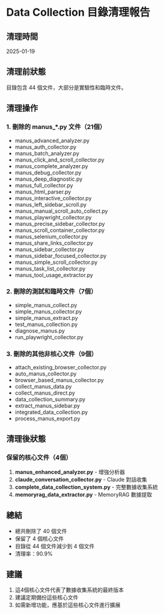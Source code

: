 # Data Collection 目錄清理報告

## 清理時間
2025-01-19

## 清理前狀態
目錄包含 44 個文件，大部分是實驗性和臨時文件。

## 清理操作

### 1. 刪除的 manus_*.py 文件（21個）
- manus_advanced_analyzer.py
- manus_auth_collector.py
- manus_batch_analyzer.py
- manus_click_and_scroll_collector.py
- manus_complete_analyzer.py
- manus_debug_collector.py
- manus_deep_diagnostic.py
- manus_full_collector.py
- manus_html_parser.py
- manus_interactive_collector.py
- manus_left_sidebar_scroll.py
- manus_manual_scroll_auto_collect.py
- manus_playwright_collector.py
- manus_precise_sidebar_collector.py
- manus_scroll_container_collector.py
- manus_selenium_collector.py
- manus_share_links_collector.py
- manus_sidebar_collector.py
- manus_sidebar_focused_collector.py
- manus_simple_scroll_collector.py
- manus_task_list_collector.py
- manus_tool_usage_extractor.py

### 2. 刪除的測試和臨時文件（7個）
- simple_manus_collect.py
- simple_manus_collector.py
- simple_manus_extract.py
- test_manus_collection.py
- diagnose_manus.py
- run_playwright_collector.py

### 3. 刪除的其他非核心文件（9個）
- attach_existing_browser_collector.py
- auto_manus_collector.py
- browser_based_manus_collector.py
- collect_manus_data.py
- collect_manus_direct.py
- data_collection_summary.py
- extract_manus_sidebar.py
- integrated_data_collection.py
- process_manus_export.py

## 清理後狀態

### 保留的核心文件（4個）
1. **manus_enhanced_analyzer.py** - 增強分析器
2. **claude_conversation_collector.py** - Claude 對話收集
3. **complete_data_collection_system.py** - 完整數據收集系統
4. **memoryrag_data_extractor.py** - MemoryRAG 數據提取

## 總結
- 總共刪除了 40 個文件
- 保留了 4 個核心文件
- 目錄從 44 個文件減少到 4 個文件
- 清理率：90.9%

## 建議
1. 這4個核心文件代表了數據收集系統的最終版本
2. 建議定期備份這些核心文件
3. 如需新增功能，應基於這些核心文件進行擴展